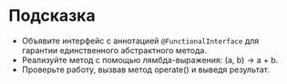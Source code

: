 # Подсказка

- Объявите интерфейс с аннотацией `@FunctionalInterface` для гарантии единственного абстрактного метода.
- Реализуйте метод с помощью лямбда-выражения: (a, b) -> a + b.
- Проверьте работу, вызвав метод operate() и выведя результат.
